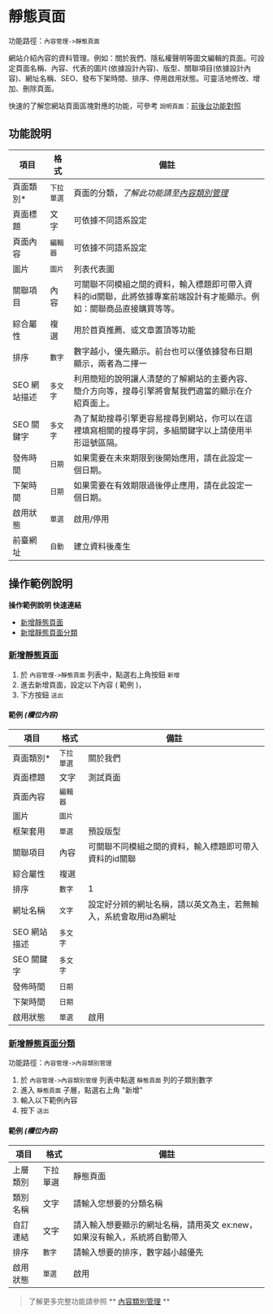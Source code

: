 # 靜態頁面

功能路徑：`內容管理->靜態頁面`

網站介紹內容的資料管理。例如：關於我們、隱私權聲明等圖文編輯的頁面。可設定頁面名稱、內容、代表的圖片(依據設計內容)、版型、關聯項目(依據設計內容)、網址名稱、SEO、發布下架時間、排序、停用啟用狀態。可靈活地修改、增加、刪除頁面。

快速的了解您網站頁面區塊對應的功能，可參考 `說明頁面`：[前後台功能對照](/guide/site)




##  功能說明

| 項目  | 格式 | 備註 |
|---|---|---|
|頁面類別*|`下拉單選`|頁面的分類，*了解此功能請至[內容類別管理](/guide/article-category)*|
|頁面標題|文字|可依據不同語系設定|
|頁面內容|`編輯器`|可依據不同語系設定|
|圖片|`圖片`|列表代表圖|
|關聯項目|內容|可關聯不同模組之間的資料，輸入標題即可帶入資料的id關聯，此將依據專案前端設計有才能顯示。例如：關聯商品直接購買等等。|
|綜合屬性|複選|用於首頁推薦、或文章置頂等功能|
|排序|`數字`|數字越小，優先顯示。前台也可以僅依據發布日期顯示，兩者為二擇一|
|SEO 網站描述|`多文字`|利用簡短的說明讓人清楚的了解網站的主要內容、簡介方向等，搜尋引擎將會幫我們適當的顯示在介紹頁面上。|
|SEO 關鍵字|`多文字`|為了幫助搜尋引擎更容易搜尋到網站，你可以在這裡填寫相關的搜尋字詞，多組關鍵字以上請使用半形逗號區隔。|
|發佈時間|`日期`|如果需要在未來期限到後開始應用，請在此設定一個日期。|
|下架時間|`日期`|如果需要在有效期限過後停止應用，請在此設定一個日期。|
|啟用狀態|`單選`|啟用/停用|
|前臺網址|`自動`|建立資料後產生|

##  操作範例說明

**操作範例說明 快速連結**

* [新增靜態頁面](/guide/article-page#新增靜態頁面)
* [新增靜態頁面分類](/guide/article-page#新增靜態頁面分類)

### [新增靜態頁面](/guide/article-page#新增靜態頁面)

1. 於 `內容管理->靜態頁面` 列表中，點選右上角按鈕 `新增` 
2. 進去新增頁面，設定以下內容 ( 範例 )，
3. 下方按鈕 `送出`

#### 範例 _(欄位內容)_

| 項目  | 格式 | 備註 |
|---|---|---|
|頁面類別*|`下拉單選`|關於我們|
|頁面標題|文字|測試頁面|
|頁面內容|`編輯器`||
|圖片|`圖片`||
|框架套用|`單選`|預設版型|
|關聯項目|內容|可關聯不同模組之間的資料，輸入標題即可帶入資料的id關聯|
|綜合屬性|複選||
|排序|`數字`|1|
|網址名稱|`文字`|設定好分辨的網址名稱，請以英文為主，若無輸入，系統會取用id為網址|
|SEO 網站描述|`多文字`||
|SEO 關鍵字|`多文字`||
|發佈時間|`日期`||
|下架時間|`日期`||
|啟用狀態|`單選`|啟用|




### [新增靜態頁面分類](/guide/article-page#新增靜態頁面分類)

功能路徑：`內容管理->內容類別管理`

1. 於 `內容管理->內容類別管理` 列表中點選 `靜態頁面` 列的子類別數字
2. 進入 `靜態頁面` 子層，點選右上角 "新增"
3. 輸入以下範例內容
4. 按下 `送出`

#### 範例 _(欄位內容)_

| 項目  | 格式 | 備註 |
|---|---|---|
|上層類別|下拉單選|靜態頁面|
|類別名稱|文字|請輸入您想要的分類名稱|
|自訂連結|文字|請入輸入想要顯示的網址名稱，請用英文 ex:new，如果沒有輸入，系統將自動帶入|
|排序|`數字`|請輸入想要的排序，數字越小越優先|
|啟用狀態|`單選`|啟用


> 了解更多完整功能請參照 ** [內容類別管理](/guide/article-category) **